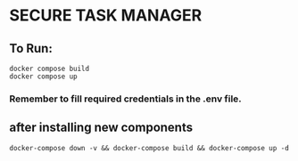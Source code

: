 # SECURE TASK MANAGER

## To Run:
```
docker compose build
docker compose up 
```
### Remember to fill required credentials in the .env file.

## after installing new components
```
docker-compose down -v && docker-compose build && docker-compose up -d 
```
